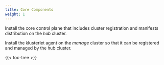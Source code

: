 ```yaml
---
title: Core Components
weight: 1
---
```


Install the core control plane that includes cluster registration and manifests distribution on the _hub_ cluster.

Install the klusterlet agent on the _manage_ cluster so that it can be registered and managed by the hub cluster.

<!-- spellchecker-disable -->

{{< toc-tree >}}

<!-- spellchecker-enable -->